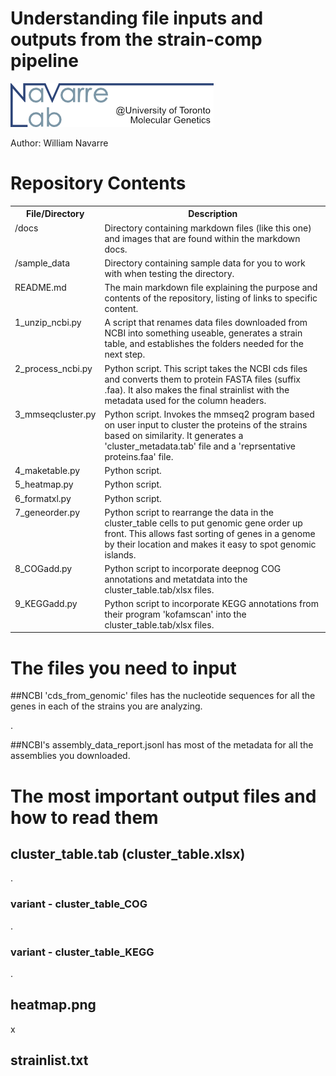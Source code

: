 # Understanding file inputs and outputs from the strain-comp pipeline

![Navarre lab logo2](/docs/logo.png)


Author: William Navarre


# Repository Contents

<table>
<tr><th>File/Directory</th><th>Description</th></tr>
<tr><td valign="top">/docs</td><td valign="top">Directory containing markdown files (like this one) and images that are found within the markdown docs. </td><tr>
<tr><td valign="top">/sample_data</td><td valign="top">Directory containing sample data for you to work with when testing the directory.</td><tr>
<tr><td valign="top">README.md</td><td valign="top">The main markdown file explaining the purpose and contents of the repository, listing of links to specific content.</td><tr>
<tr><td valign="top">1_unzip_ncbi.py</td><td valign="top">A script that renames data files downloaded from NCBI into something useable, generates a strain table, and establishes the folders needed for the next step. </td> <tr>
<tr><td valign="top">2_process_ncbi.py</td><td valign="top">Python script. This script takes the NCBI cds files and converts them to protein FASTA files (suffix .faa).  It also makes the final strainlist with the metadata used for the column headers.</td><tr>
<tr><td valign="top">3_mmseqcluster.py</td><td valign="top">Python script.  Invokes the mmseq2 program based on user input to cluster the proteins of the strains based on similarity.  It generates a 'cluster_metadata.tab' file and a 'reprsentative proteins.faa' file.</td><tr>
<tr><td valign="top">4_maketable.py</td><td valign="top">Python script. </td><tr>
<tr><td valign="top">5_heatmap.py</td><td valign="top">Python script. </td><tr>
<tr><td valign="top">6_formatxl.py</td><td valign="top">Python script. </td><tr>
<tr><td valign="top">7_geneorder.py</td><td valign="top">Python script to rearrange the data in the cluster_table cells to put genomic gene order up front.  This allows fast sorting of genes in a genome by their location and makes it easy to spot genomic islands. </td><tr>
<tr><td valign="top">8_COGadd.py</td><td valign="top">Python script to incorporate deepnog COG annotations and metatdata into the cluster_table.tab/xlsx files. </td><tr>
<tr><td valign="top">9_KEGGadd.py</td><td valign="top">Python script to incorporate KEGG annotations from their program 'kofamscan' into the cluster_table.tab/xlsx files. </td><tr>
</table>


# The files you need to input

##NCBI 'cds_from_genomic' files has the nucleotide sequences for all the genes in each of the strains you are analyzing. 

.

##NCBI's assembly_data_report.jsonl has most of the metadata for all the assemblies you downloaded.



# The most important output files and how to read them

## cluster_table.tab (cluster_table.xlsx)

.

### variant - cluster_table_COG

.

### variant - cluster_table_KEGG

.

## heatmap.png

x

## strainlist.txt


